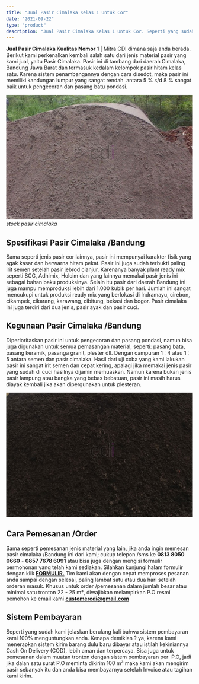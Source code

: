 ```yaml
---
title: "Jual Pasir Cimalaka Kelas 1 Untuk Cor"
date: "2021-09-22"
type: "product"
description: "Jual Pasir Cimalaka Kelas 1 Untuk Cor. Seperti yang sudah kami jelaskan berulang kali bahwa sistem pembayaran kami 100% menguntungkan anda. Kenapa demikian ?..."
---
```


**Jual Pasir Cimalaka Kualitas Nomor 1** | Mitra CDI dimana saja anda berada. Berikut kami perkenalkan kembali salah satu dari jenis material pasir yang kami jual, yaitu Pasir Cimalaka. Pasir ini di tambang dari daerah Cimalaka, Bandung Jawa Barat dan termasuk kedalam kelompok pasir hitam kelas satu. Karena sistem penambangannya dengan cara disedot, maka pasir ini memiliki kandungan lumpur yang sangat rendah  antara 5 % s/d 8 % sangat baik untuk pengecoran dan pasang batu pondasi.

![stock pasir cimalaka](/images/blog/pasir-cuci.jpg)
*stock pasir cimalaka*

 ## Spesifikasi Pasir Cimalaka /Bandung
    
Sama seperti jenis pasir cor lainnya, pasir ini mempunyai karakter fisik yang agak kasar dan berwarna hitam pekat. Pasir ini juga sudah terbukti paling irit semen setelah pasir jebrod cianjur. Karenanya banyak plant ready mix seperti SCG, Adhimix, Holcim dan yang lainnya memakai pasir jenis ini sebagai bahan baku produksinya. Selain itu pasir dari daerah Bandung ini juga mampu memproduksi lebih dari 1.000 kubik per hari. Jumlah ini sangat mencukupi untuk produksi ready mix yang berlokasi di Indramayu, cirebon, cikampek, cikarang, karawang, cibitung, bekasi dan bogor. Pasir cimalaka ini juga terdiri dari dua jenis, pasir ayak dan pasir cuci.

 ## Kegunaan Pasir Cimalaka /Bandung
    
Diperioritaskan pasir ini untuk pengecoran dan pasang pondasi, namun bisa juga digunakan untuk semua pemasangan material, seperti: pasang bata, pasang keramik, pasanga granit, plester dll. Dengan campuran 1 : 4 atau 1 : 5 antara semen dan pasir cimalaka. Hasil dari uji coba yang kami lakukan pasir ini sangat irit semen dan cepat kering, apalagi jika memakai jenis pasir yang sudah di cuci hasilnya dijamin memuaskan. Namun karena bukan jenis pasir lampung atau bangka yang bebas bebatuan, pasir ini masih harus diayak kembali jika akan dipergunakan untuk plesteran.

![Pasir Beton Hitam](/images/blog/pasir-beton-hitam.jpg)

 ## Cara Pemesanan /Order
    
Sama seperti pemesanan jenis material yang lain, jika anda ingin memesan pasir cimalaka /Bandung ini dari kami; cukup telepon /sms ke **0813 8050 0660** - **0857 7678 6091** atau bisa juga dengan mengisi formulir permohonan yang telah kami sediakan. Silahkan kunjungi halam formulir dengan klik **[FORMULIR.](/form-kontak)** Tim kami akan dengan cepat memproses pesanan anda sampai dengan selesai, paling lambat satu atau dua hari setelah orderan masuk. Khusus untuk order /pemesanan dalam jumlah besar atau minimal satu tronton 22 - 25 m³, diwajibkan melampirkan P.O resmi pemohon ke email kami **customercdi@gmail.com**

 ## Sistem Pembayaran
    
Seperti yang sudah kami jelaskan berulang kali bahwa sistem pembayaran kami 100% menguntungkan anda. Kenapa demikian ? ya, karena kami menerapkan sistem kirim barang dulu baru dibayar atau istilah kekiniannya Cash On Delivery (COD), lebih aman dan terpercaya. Bisa juga untuk pemesanan dalam muatan tronton dengan sistem pembayaran per  P.O, jadi jika dalan satu surat P.O meminta dikirim 100 m³ maka kami akan mengirim pasir sebanyak itu dan anda bisa membayarnya setelah Invoice atau tagihan kami kirim.
